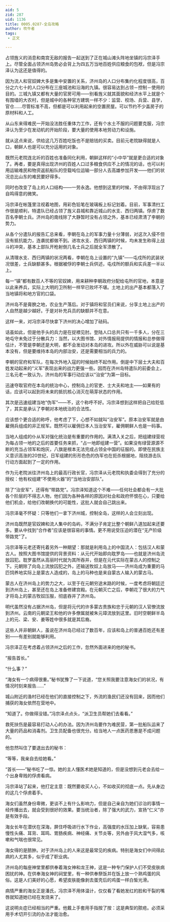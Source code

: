 ```yaml
---
aid: 5
zid: 287
uid: 1136
title: 0005.0287-全岛攻略
author: 吹牛者
tags: 
 - 正文

---
```




  占领旌义的消息和南宫无敌的报告一起送到了正在城山滩头阵地坐镇的冯宗泽手上。尽管全面占领济州岛势必会背上为四五万当地百姓供应粮食的包袱，但是冯宗泽认为这还是值得的。

  因为流人和官奴婢大多是集中安置的关系，济州岛的人口分布集约化程度很高，百分之六七十的人口分布在三座城池和沿海的九镇。很容易达到占领－控制－使用的目的。三城九镇又都有大量的官房可用——别看旌义就其面貌和经济水平上就是个有围墙的大农村，但是城中的各种官方建筑一样不少：监营、校场、兵营、县学，官仓……尽管标准不高，但都是可以利用起来的空置房屋。可以节约不少盖房子的原材料和人工。

  从山东来得难民一开始没法胜任重体力工作，还有个水土不服的问题要克服，冯宗泽认为至少在发动机的开始阶段，要大量的使用本地劳动力和设施。

  就从这点来说，供给这几万百姓吃饭也不是赔钱的买卖。目前元老院缺得就是人口，朝鲜人也是可以充分运用的对象。

  既然元老院连北圻的百姓也准备同化利用，朝鲜这样的“小中华”就是更合适的对象了。再者，要是真得出现济州的百姓人口过多粮食供应不上的情况的话，也可以利用运输难民和物资返航船队的空载吨位运输一部分人去高雄参加开发——他们的状况总比山东的难民要好得多。

  同时也改变了岛上的人口结构——一劳永逸。他想到这里的时候，不由得浮现出了自鸣得意的微笑。

  冯宗泽在帐篷里注视着地图，用彩色铅笔在玻璃板上标记划着。目前，军事清扫工作很是顺利，特遣队已经占领了旌义县城和靠近城山的水支、西归两镇。俘虏了数百名李朝士兵。济州岛的南线除了大静暂时没有占领之外，基本已经肃清了李朝的势力。

  从各个分遣队的报告汇总来看，李朝在岛上的军事力量十分薄弱，对这次入侵不但没有抵抗能力，连袭扰都做不到。进攻水支、西归两镇的时候，均未发生称得上战斗的冲突，基本上部队开枪射倒几名士兵之后就全军溃散了。

  从清理水支、西归两镇的状况两看，李朝在岛上设置的“九镇”——屯戍所的武装状况很差，士兵缺额甚多。根据被俘的李朝士兵供述，屯戍所的额兵和实兵差一半以上。

  每一“镇”都有数百人不等的官奴婢，用来耕种李朝政府分配给屯所的官地，本意是以此来养兵，实际上大明的卫所制一样早已败坏不堪。土地上的出产基本都落入了当地镇将和地方官的口袋。

  济州岛不是膏腴之地，农业生产落后。对于镇将和官员们来说，分享土地上出产的人自然是越少越好。于是对补充兵员的缺额并不在意。

  这样一来，对冯宗泽尽快拿下济州的决心增加了砝码。

  话虽如此，但是他手头的兵力是在捉襟见肘。登陆人口总共只有一千多人，分在三地屯守未免过于分散兵力：当然，以大图书馆、对外情报局提供的情报和总参做得估计，不管是李朝还是大明，都不会发动对本岛的进攻。所以外在威胁可以说是基本没有，但是要维持本岛的内部治安，还是需要相当的兵力的。

  李朝的官府和军队，在每次外地入寇的时候始终不起作用。倒是中下层士大夫和百姓发动起来的“义军”表现出来的战力更强一些。因而在济州岛特遣队的前委会上，三名元老一致认为，济州岛的军事行动应该以“治安”为第一目标。

  迅速夺取官府在本岛的统治中心，控制岛上的官吏、士大夫和地主——如果有的话，应该可以起到将未来的抵抗核心消灭在萌芽状态的作用。

  其次是迅速组建当地“伪军”——不，这个称呼不好。冯宗泽想到这样把自己给贬低了，其实是承认了李朝对本地统治的合法性。

  应该想个更合适的称呼，他考虑了下，心想不如就叫“治安军”。原本治安军就是由雇佣兵组成的非正规军。既然可以雇佣日本人当治安军，雇佣朝鲜人也是一码事。

  当地人组成的仆从军对强化统治是有重要的作用的。满清入关之后，把组建绿营视为每占领一地的之后的首要任务来抓，“占一地即组建一营”。如果没有绿营源源不断的充当占领军和炮灰，八旗是根本无法完成占领全中国的征服的。即使在民族主义意识高涨的20世纪，日军组建的形形色色的伪军也在扼杀根据地，阻挠游击队行动方面起到了一定的作用。

  作为元老院派往济州岛上的最高行政长官，冯宗泽从元老院和执委会得到了充分的授权：他有权组建“不使用火器”的“当地治安部队”。

  除了“治安军”，还得有“带路党”。冯宗泽知道这个不难——任何社会都会有一大批各个阶层的不得志人物，他们因为各种各样的原因对社会和政府怀恨在心，只要给他们机会，给他们改朝换代的可能性，这批人就会自己跳出来。

  冯宗泽毫不怀疑：只等他们一拿下济州城，控制全岛，这样的人会立刻出现。

  济州岛既然是官奴婢和流人集中的岛屿，不满分子肯定比整个朝鲜八道加起来还要多。要从中找到“合作者”应该是很容易的事情。更不用说受压迫的潜在“无产阶级带路党”了。

  冯宗泽等元老还寄托着另外一种期望：那就是利用岛上的中国流人：包括汉人和蒙古人。按照大图书馆提供的背景资料：从元代开始即向耽罗岛——也就是济州岛流放囚犯。耽罗虽然从高丽时代就为其所吞并，但是在元代实际在蒙古人的控制之下。元朝除了向岛上流放囚犯之外，还输送牧奴上岛放马——济州岛成为重要的马匹饲养地实际上是蒙古人造成的，岛上的马种也是来自蒙古人输入的蒙古马。

  蒙古人在济州岛上的势力之大，以至于在元朝穷途末路的时候，一度考虑将朝廷迁到济州岛上，甚至还在岛上准备修建宫殿。在元朝灭亡之后，李朝花了很大的力气才将岛上的蒙古牧奴压服，彻底吞并了济州岛。

  明代虽然没有占据济州岛，但是将元代的许多蒙古贵族和忠于元朝的汉人官僚流放到济州。云南的元朝梁王和他的许多僚属就被朱元璋流放到这里。旧时空朝鲜半岛上的元、梁、安、姜等姓中很多就是其后裔。

  这些人并非朝鲜人，虽说在济州岛已经过了数百年，应该和岛上的普通百姓还有差别——有差别就能够利用。

  冯宗泽正在考虑着占领济州之后的工作，忽然外面进来的他的秘书。

  “报告首长。”

  “什么事？”

  “海女有一个病得很重。”秘书犹豫了一下说道，“您关照我要注意海女们的状况，有情况时刻来报告……”

  城山附近的渔村已经在他们的直接控制之下，外流的渔民们还没有回来，因而他们捕获的海女依然在营地中。

  “知道了。你做得没错。”冯宗泽点点头，“派卫生员帮她们去看看。”

  救死扶伤是最容易打动人心的办法。因为济州岛要作为难民营，第一批船队运来了大量的药品和消毒剂。卫生员配备也很充分。给当地人一点医药恩惠是不成问题的。

  他忽然叫住了要退出去的秘书：

  “等等，我亲自去给她看。”

  “首长——”秘书吃了一惊。她的主人懂医术她是知道的，但是没想到元老会去给一个出身卑贱的俘虏看病。

  冯宗泽站了起来，他打定主意：既然要收买人心，不如收买的彻底一点。先从身边的这几个俘虏着手。

  海女们虽然身份卑微，更谈不上有什么影响力，但是自己亲自为她们诊治的事情一经传播出去，就会受到很好的效果。要当统治者，除了强大的武力，宣扬“仁义”亦是有效手段。

  海女长年在潜伏在深海，屏住呼吸进行水下作业，高强度的水压加上缺氧，容易患慢性头痛、耳背、耳鸣、胃肠疾病、神经痛、关节炎等，另外由于风大湿气多，咳嗽和气喘也很常见。

  海女得的是脓肿。对于济州岛上的人来这是最常见的疾病。特别是海女们中间得此病的人尤其多，似乎成了职业病。

  济州岛的每座神堂里都供奉着海女神和龙王神，这是一种专门保护人们不受皮肤病困扰的神。在供奉海女神的祠堂里，有一种供奉祭饭并在饭上放一个熟鸡蛋的风俗。这是人们美好的心愿，希望皮肤能像剥去蛋壳后的鸡蛋一样白皙光滑。

  病情严重的海女正是潘氏，冯宗泽不用体温计，仅仅看了看她发红的脸和干裂的嘴唇就知道她已经在发烧来了。

  这说明炎症已经相当的严重。他戴上手套用手指按了按：这是典型的脓疮。必须采用手术切开引流的办法才能治愈。


